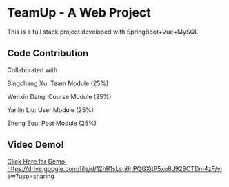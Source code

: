 # TeamUp - A Web Project
This is a full stack project developed with SpringBoot+Vue+MySQL

## Code Contribution
Collaborated with 

Bingchang Xu: Team Module (25%)

Wenxin Dang: Course Module (25%)

Yanlin Liu: User Module (25%)

Zheng Zou: Post Module (25%)



## Video Demo!

[Click Here for Demo!](https://drive.google.com/file/d/12hR1sLsn6hPQGXjtP5xu8J929CTDm4zF/view?usp=sharing) https://drive.google.com/file/d/12hR1sLsn6hPQGXjtP5xu8J929CTDm4zF/view?usp=sharing 
